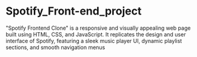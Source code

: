 # Spotify_Front-end_project
"Spotify Frontend Clone" is a responsive and visually appealing web page built using HTML, CSS, and JavaScript. It replicates the design and user interface of Spotify, featuring a sleek music player UI, dynamic playlist sections, and smooth navigation menus
